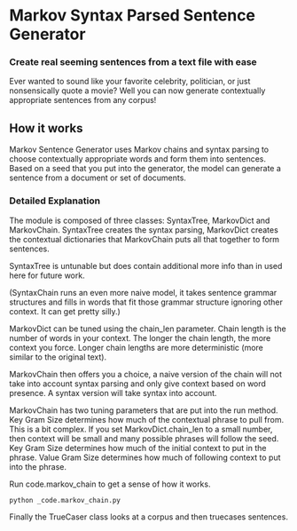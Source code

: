 # Markov Syntax Parsed Sentence Generator
### Create real seeming sentences from a text file with ease

Ever wanted to sound like your favorite celebrity, politician, or just nonsensically quote a movie?  Well you can now generate contextually appropriate sentences from any corpus!

## How it works
Markov Sentence Generator uses Markov chains and syntax parsing to choose contextually appropriate words and form them into sentences.  Based on a seed that you put into the generator, the model can generate a sentence from a document or set of documents.

### Detailed Explanation
The module is composed of three classes: SyntaxTree, MarkovDict and MarkovChain.  SyntaxTree creates the syntax parsing, MarkovDict creates the contextual dictionaries that MarkovChain puts all that together to form sentences.

SyntaxTree is untunable but does contain additional more info than in used here for future work.

(SyntaxChain runs an even more naive model, it takes sentence grammar structures and fills in words that fit those grammar structure ignoring other context.  It can get pretty silly.)

MarkovDict can be tuned using the chain_len parameter.  Chain length is the number of words in your context.  The longer the chain length, the more context you force.  Longer chain lengths are more deterministic (more similar to the original text).

MarkovChain then offers you a choice, a naive version of the chain will not take into account syntax parsing and only give context based on word presence.  A syntax version will take syntax into account.

MarkovChain has two tuning parameters that are put into the run method. Key Gram Size determines how much of the contextual phrase to pull from.  This is a bit complex.  If you set MarkovDict.chain_len to a small number, then context will be small and many possible phrases will follow the seed.  Key Gram Size determines how much of the initial context to put in the phrase.  Value Gram Size determines how much of following context to put into the phrase.

Run code.markov_chain to get a sense of how it works.

```python
python _code.markov_chain.py
```

Finally the TrueCaser class looks at a corpus and then truecases sentences.
